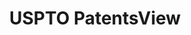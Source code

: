 ---
layout: default
bigquery: https://console.cloud.google.com/bigquery?p=patents-public-data&d=patentsview&page=dataset
citation: Attribution should be given to PatentsView for use, distribution, or derivative
  works.
code: https://github.com/CSSIP-AIR/PatentsView-Code-Snippets/
contributors: USPTO
cost: None
description: 'PatentsView includes US patent data including raw data (summaries, applications,
  pregrant applications), disambugations of inventors and assignees, and inventor
  gender estimates.  Also foreign priority data, # of figures and sheets, and government
  interest statements.'
documentation: https://patentsview.org/query/builder-faqs
last_edit: 04/08/2022, 21:42:05
location: https://patentsview.org/
maintained_by: USPTO
record_creation_timestamp: 12/2/2020 17:20:46
schema_fields:
- category_id
- num_sheets
- rel_id
- lname
- term_extension
- citation_id
- disamb_inventor_id_20191008
- disamb_inventor_id_20170808
- term_grant
- classification_level
- county_fips
- dependent
- id
- exemplary
- contract_award_number
- state_fips
- disamb_inventor_id_20190312
- name_first
- length
- disamb_assignee_id_20190312
- text
- latlong
- field_title
- disamb_assignee_id_20181127
- disamb_assignee_id_20191008
- city
- mainclass_id
- disamb_inventor_id_20170307
- disamb_inventor_id_20190820
- symbol_position
- name_last
- classification_value
- rule_47
- level_three
- organization
- term_disclaimer
- county
- lapse_of_patent
- reldocno
- status
- date
- section_id
- sector_title
- group_id
- level_one
- male
- disamb_assignee_id_20190820
- role
- withdrawn
- designation
- disamb_assignee_id_20200630
- attribution_status
- title
- name
- patent_id
- subsection_id
- location_id
- disamb_inventor_id_20191231
- ipc_class
- doc_type
- rawlocation_id
- disamb_assignee_id_20200331
- application_id
- disamb_inventor_id_20171226
- disamb_inventor_id_20200630
- variety
- classification_status
- group
- country_transformed
- latin_name
- male_flag
- rawinventor_id
- disamb_inventor_id_20201229
- _371_date
- subclass_id
- category
- filename
- kind
- rawassignee_id
- disclaimer_date
- latitude
- disamb_inventor_id_20181127
- section
- sequence
- num_claims
- longitude
- num_figures
- state
- _102_date
- f371_date
- num
- disamb_assignee_id_20191231
- main_group
- action_date
- type
- subgroup_id
- disamb_inventor_id_20200929
- country
- fname
- series_code
- gi_statement
- disamb_assignee_id_20200929
- ipc_version_indicator
- abstract
- disamb_inventor_id_20171003
- uuid
- number
- relkind
- subcategory_id
- doctype
- subclass
- disamb_inventor_id_20180528
- lawyer_id
- subgroup
- disamb_inventor_id_20200331
- inventor_id
- f102_date
- assignee_id
- applicant_type
- classification_data_source
- field_id
- publication_number
- deceased
- organization_id
- level_two
shortname: patentsview
tags:
- disambiguation
- United States
- gender
terms_of_use: Creative Commons Attribution 4.0 International License.
timeframe: 1963-1999
title: USPTO PatentsView
uuid: cf1780b1-e265-4e49-8d1d-83b9cfe0fd9a
---